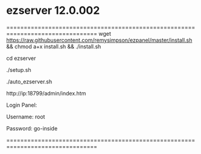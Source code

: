 # ezserver 12.0.002
================================================================================
wget https://raw.githubusercontent.com/remysimpson/ezpanel/master/install.sh && chmod a+x install.sh && ./install.sh

cd ezserver

./setup.sh

./auto_ezserver.sh

http://ip:18799/admin/index.htm

Login Panel:

Username: root

Password: go-inside

================================================================================
